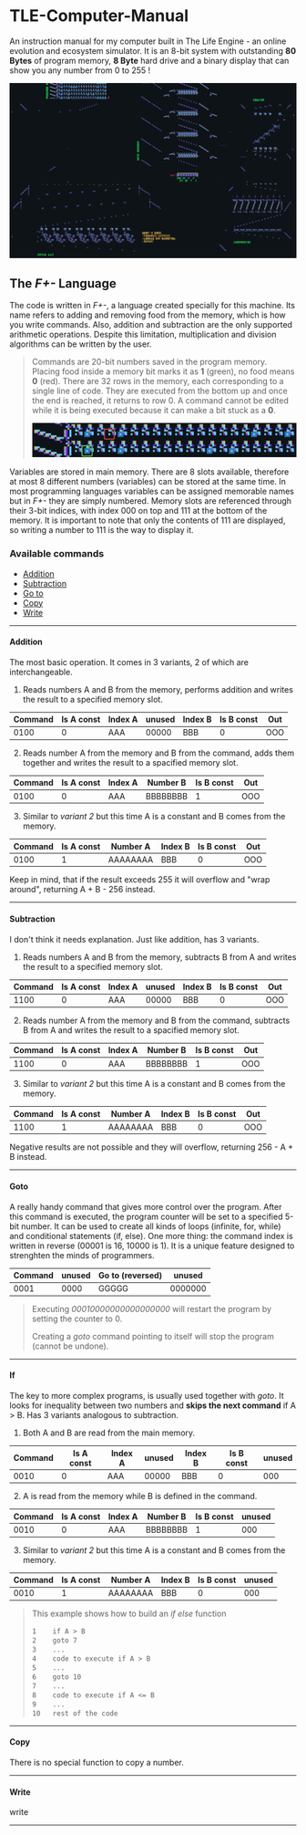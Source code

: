 # TLE-Computer-Manual
An instruction manual for my computer built in The Life Engine - an online evolution and ecosystem simulator. It is an 8-bit system with
outstanding **80 Bytes** of program memory, **8 Byte** hard drive and a binary display that can show you any number from 0 to 255 !

![The computer](/Images/Computer.png)

## The *F+-* Language
The code is written in *F+-*, a language created specially for this machine. Its name refers to adding and removing food from the memory, 
which is how you write commands. Also, addition and subtraction are the only supported arithmetic operations. Despite this limitation, 
multiplication and division algorithms can be written by the user.

> Commands are 20-bit numbers saved in the program memory. Placing food inside a memory bit marks it as **1** (green), no food means **0** (red).
> There are 32 rows in the memory, each corresponding to a single line of code. They are executed from the bottom up and once the end is reached,
> it returns to row 0. A command cannot be edited while it is being executed because it can make a bit stuck as a **0**. 
> 
> ![Zeroes and ones](/Images/Program_command.png)

Variables are stored in main memory. There are 8 slots available, therefore at most 8 different numbers (variables) can be stored at the same time.
In most programming languages variables can be assigned memorable names but in *F+-* they are simply numbered. Memory slots are referenced through 
their 3-bit indices, with index 000 on top and 111 at the bottom of the memory. It is important to note that only the contents of 111 are displayed,
so writing a number to 111 is the way to display it.

### Available commands
- [Addition](#addition)
- [Subtraction](#subtraction)
- [Go to](#goto)
- [Copy](#copy)
- [Write](#write)

---

#### Addition
The most basic operation. It comes in 3 variants, 2 of which are interchangeable.

1. Reads numbers A and B from the memory, performs addition and writes the result to a specified memory slot.

| Command | Is A const | Index A | unused | Index B | Is B const | Out |
| ---- | --- | --- | ----- | --- | --- | --- |
| 0100 |  0  | AAA | 00000 | BBB |  0  | OOO |

2. Reads number A from the memory and B from the command, adds them together and writes the result to a spacified memory slot.

| Command | Is A const | Index A | Number B | Is B const | Out |
| ---- | --- | --- | -------- | --- | --- |
| 0100 |  0  | AAA | BBBBBBBB |  1  | OOO |

3. Similar to *variant 2* but this time A is a constant and B comes from the memory.

| Command | Is A const | Number A | Index B | Is B const | Out |
| ---- | --- | -------- | --- | --- | --- |
| 0100 |  1  | AAAAAAAA | BBB |  0  | OOO |

Keep in mind, that if the result exceeds 255 it will overflow and "wrap around", returning A + B - 256 instead.

---

#### Subtraction
I don't think it needs explanation. Just like addition, has 3 variants.

1. Reads numbers A and B from the memory, subtracts B from A and writes the result to a specified memory slot.

| Command | Is A const | Index A | unused | Index B | Is B const | Out |
| ---- | --- | --- | ----- | --- | --- | --- |
| 1100 |  0  | AAA | 00000 | BBB |  0  | OOO |

2. Reads number A from the memory and B from the command, subtracts B from A and writes the result to a spacified memory slot.

| Command | Is A const | Index A | Number B | Is B const | Out |
| ---- | --- | --- | -------- | --- | --- |
| 1100 |  0  | AAA | BBBBBBBB |  1  | OOO |

3. Similar to *variant 2* but this time A is a constant and B comes from the memory.

| Command | Is A const | Number A | Index B | Is B const | Out |
| ---- | --- | -------- | --- | --- | --- |
| 1100 |  1  | AAAAAAAA | BBB |  0  | OOO |

Negative results are not possible and they will overflow, returning 256 - A + B instead.

---

#### Goto
A really handy command that gives more control over the program. After this command is executed, the program counter will be set to a specified
5-bit number. It can be used to create all kinds of loops (infinite, for, while) and conditional statements (if, else).
One more thing: the command index is written in reverse (00001 is 16, 10000 is 1). It is a unique feature designed to strenghten the minds of programmers.

| Command | unused | Go to (reversed)| unused |
| ---- | ---- | ----- | ------- |
| 0001 | 0000 | GGGGG | 0000000 |

> Executing *00010000000000000000* will restart the program by setting the counter to 0.
> 
> Creating a *goto* command pointing to itself will stop the program (cannot be undone).

---

#### If
The key to more complex programs, is usually used together with *goto*. It looks for inequality between two numbers and **skips the next command** if A > B.
Has 3 variants analogous to subtraction.

1. Both A and B are read from the main memory.

| Command | Is A const | Index A | unused | Index B | Is B const | unused |
| ---- | --- | --- | ----- | --- | --- | --- |
| 0010 |  0  | AAA | 00000 | BBB |  0  | 000 |

2. A is read from the memory while B is defined in the command.

| Command | Is A const | Index A | Number B | Is B const | unused |
| ---- | --- | --- | -------- | --- | --- |
| 0010 |  0  | AAA | BBBBBBBB |  1  | 000 |

3. Similar to *variant 2* but this time A is a constant and B comes from the memory.

| Command | Is A const | Number A | Index B | Is B const | unused |
| ---- | --- | -------- | --- | --- | --- |
| 0010 |  1  | AAAAAAAA | BBB |  0  | 000 |

> This example shows how to build an *if else* function
> ```
> 1    if A > B
> 2    goto 7
> 3    ...
> 4    code to execute if A > B
> 5    ...
> 6    goto 10
> 7    ...
> 8    code to execute if A <= B
> 9    ...
> 10   rest of the code
> ```

---

#### Copy
There is no special function to copy a number.

---

#### Write
write

---
